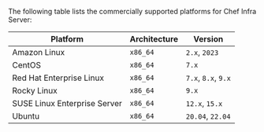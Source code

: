 The following table lists the commercially supported platforms for Chef Infra Server:

| Platform                     | Architecture | Version                             |
|------------------------------|--------------|-------------------------------------|
| Amazon Linux                 | `x86_64`     | `2.x`, `2023`                       |
| CentOS                       | `x86_64`     | `7.x`                               |
| Red Hat Enterprise Linux     | `x86_64`     | `7.x`, `8.x`, `9.x`                 |
| Rocky Linux                  | `x86_64`     | `9.x`                               |
| SUSE Linux Enterprise Server | `x86_64`     | `12.x`, `15.x`                      |
| Ubuntu                       | `x86_64`     | `20.04`, `22.04`                    |

